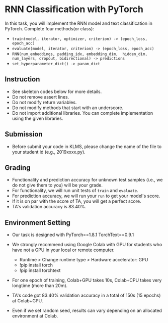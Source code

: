 # RNN Classification with PyTorch
In this task, you will implement the RNN model and text classification in PyTorch.
Complete four methods(or class):
- `train(model, iterator, optimizer, criterion) -> (epoch_loss, epoch_acc)`
- `evaluate(model, iterator, criterion) -> (epoch_loss, epoch_acc)`
- `RNN(num_embeddings, padding_idx, embedding_dim, 
        hidden_dim,  num_layers, dropout, bidirectional) -> predictions`
- `set_hyperparameter_dict() -> param_dict`

## Instruction
* See skeleton codes below for more details.
* Do not remove assert lines.
* Do not modify return variables.
* Do not modify methods that start with an underscore.
* Do not import additional libraries. You can complete implementation using the given libraries.

## Submission
* Before submit your code in KLMS, please change the name of the file to your student id (e.g., 2019xxxx.py).

## Grading
* Functionality and prediction accuracy for unknown test samples (i.e., we do not give them to you) will be your grade.
* For functionality, we will run unit tests of `train` and `evaluate`.
* For prediction accuracy, we will run your `run` to get your model's score.
* If it is on par with the score of TA, you will get a perfect score.
* TA's validation accuracy is 83.40%.

## Environment Setting 
* Our task is designed with PyTorch==1.8.1 TorchText==0.9.1
* We strongly recommend using Google Colab with GPU for students who have not a GPU in your local or remote computer.
    - Runtime > Change runtime type > Hardware accelerator: GPU
    - !pip install torch
    - !pip install torchtext

* For one epoch of training, Colab+GPU takes 10s, Colab+CPU takes very longtime (more than 20m).
* TA's code got 83.40% validation accuracy in a total of 150s (15 epochs) at Colab+GPU.
* Even if we set random seed, results can vary depending on an allocated environment at Colab.